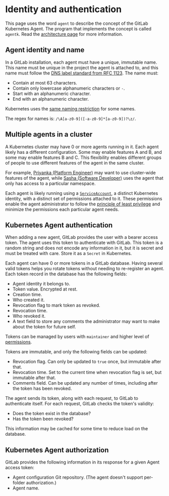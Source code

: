 # Identity and authentication

This page uses the word `agent` to describe the concept of the
GitLab Kubernetes Agent. The program that implements the concept is called `agentk`.
Read the
[architecture page](https://gitlab.com/gitlab-org/cluster-integration/gitlab-agent/-/blob/master/doc/architecture.md)
for more information.

## Agent identity and name

In a GitLab installation, each agent must have a unique, immutable name. This
name must be unique in the project the agent is attached to, and this name must
follow the [DNS label standard from RFC 1123](https://tools.ietf.org/html/rfc1123).
The name must:

- Contain at most 63 characters.
- Contain only lowercase alphanumeric characters or `-`.
- Start with an alphanumeric character.
- End with an alphanumeric character.

Kubernetes uses the
[same naming restriction](https://kubernetes.io/docs/concepts/overview/working-with-objects/names/#dns-label-names)
for some names.

The regex for names is: `/\A[a-z0-9]([-a-z0-9]*[a-z0-9])?\z/`.

## Multiple agents in a cluster

A Kubernetes cluster may have 0 or more agents running in it. Each agent likely
has a different configuration. Some may enable features A and B, and some may
enable features B and C. This flexibility enables different groups of people to
use different features of the agent in the same cluster.

For example, [Priyanka (Platform Engineer)](https://about.gitlab.com/handbook/marketing/strategic-marketing/roles-personas/#priyanka-platform-engineer)
may want to use cluster-wide features of the agent, while
[Sasha (Software Developer)](https://about.gitlab.com/handbook/marketing/strategic-marketing/roles-personas/#sasha-software-developer)
uses the agent that only has access to a particular namespace.

Each agent is likely running using a
[`ServiceAccount`](https://kubernetes.io/docs/tasks/configure-pod-container/configure-service-account/),
a distinct Kubernetes identity, with a distinct set of permissions attached to it.
These permissions enable the agent administrator to follow the
[principle of least privilege](https://en.wikipedia.org/wiki/Principle_of_least_privilege)
and minimize the permissions each particular agent needs.

## Kubernetes Agent authentication

When adding a new agent, GitLab provides the user with a bearer access token. The
agent uses this token to authenticate with GitLab. This token is a random string
and does not encode any information in it, but it is secret and must
be treated with care. Store it as a `Secret` in Kubernetes.

Each agent can have 0 or more tokens in a GitLab database. Having several valid
tokens helps you rotate tokens without needing to re-register an agent. Each token
record in the database has the following fields:

- Agent identity it belongs to.
- Token value. Encrypted at rest.
- Creation time.
- Who created it.
- Revocation flag to mark token as revoked.
- Revocation time.
- Who revoked it.
- A text field to store any comments the administrator may want to make about the token for future self.

Tokens can be managed by users with `maintainer` and higher level of
[permissions](https://docs.gitlab.com/ee/user/permissions.html).

Tokens are immutable, and only the following fields can be updated:

- Revocation flag. Can only be updated to `true` once, but immutable after that.
- Revocation time. Set to the current time when revocation flag is set, but immutable after that.
- Comments field. Can be updated any number of times, including after the token has been revoked.

The agent sends its token, along with each request, to GitLab to authenticate itself.
For each request, GitLab checks the token's validity:

- Does the token exist in the database?
- Has the token been revoked?

This information may be cached for some time to reduce load on the database.

## Kubernetes Agent authorization

GitLab provides the following information in its response for a given Agent access token:

- Agent configuration Git repository. (The agent doesn't support per-folder authorization.)
- Agent name.
